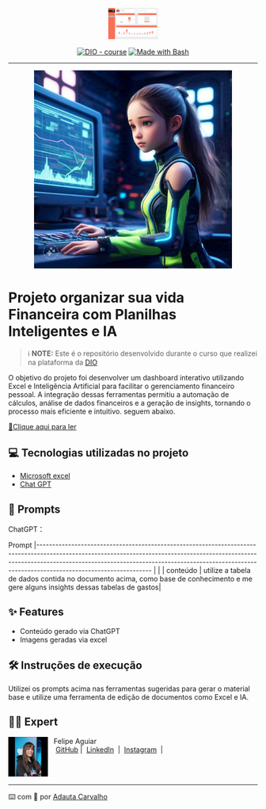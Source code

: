<p align="center">
    <img width="100" src="Imagens/Dashboard.jpg">
</p>


<p align="center">
<a href="https://dio.me/"><img src="https://img.shields.io/badge/DIO-Course-28DA77?logo=youtube" alt="DIO - course"></a>
<a href="https://www.gnu.org/software/bash/" title="Go to Bash homepage"><img src="https://img.shields.io/badge/Prompt-Project-blue?logo=gnu-bash&amp;logoColor=white" alt="Made with Bash"></a></p>

-------


<p align="center">
<img 
    src="Imagens/ia dash.jpg"
    width="400"  
/>
</p>

# Projeto organizar sua vida Financeira com Planilhas Inteligentes e IA


 > ℹ️ **NOTE:** Este é o repositório desenvolvido durante o curso que realizei na plataforma da [DIO](https://dio.me)

O objetivo do projeto foi desenvolver um dashboard interativo utilizando Excel e Inteligência Artificial para facilitar o gerenciamento financeiro pessoal. A integração dessas ferramentas permitiu a automação de cálculos, análise de dados financeiros e a geração de insights, tornando o processo mais eficiente e intuitivo.
seguem abaixo.

<a href="https://github.com/AuroraCarvalho/Dio-pratica-ebook/blob/main/output/Ebook%20Dio%20-%20Copia.pdf" title="View PDF now"> 📕Clique aqui para ler</a>

## 💻 Tecnologias utilizadas no projeto

- [Microsoft excel ](https://www.microsoft.com/pt-br/microsoft-365/excel) 
- [Chat GPT](https://chatgpt.com/) 
## 🧠 Prompts


ChatGPT：

Prompt                                                                                                                                                                                                                                                                         |------------------------------------------------------------------------------------------------------------------------------------------------------------------------------------------------------------------------------------------------------------------------------ |
                                                     |
| conteúdo | utilize a tabela de dados contida no documento acima, como base de conhecimento e me gere alguns insights dessas tabelas de gastos|

## ✨ Features

- Conteúdo gerado via ChatGPT
- Imagens geradas via excel

## 🛠️ Instruções de execução

Utilizei os prompts acima nas ferramentas sugeridas para gerar o material base e utilize uma ferramenta de edição de documentos como Excel e IA.

## 👨‍💻 Expert

<p>
    <img 
      align=left 
      margin=10 
      width=80 
      src="Imagens/adauta.jpeg"
    />
    <p>&nbsp&nbsp&nbspFelipe Aguiar<br>
    &nbsp&nbsp&nbsp
    <a href="https://github.com/AuroraCarvalho">
    GitHub</a>&nbsp;|&nbsp;
    <a href="https://www.linkedin.com/in/adauta-carvalho/
felipe-exe">LinkedIn</a>
&nbsp;|&nbsp;
    <a href="https://www.instagram.com/aurora_carvalho15/">
    Instagram</a>
&nbsp;|&nbsp;</p>
</p>
<br/><br/>
<p>

---

⌨️ com 💜 por [Adauta Carvalho](https://github.com/AuroraCarvalho)
